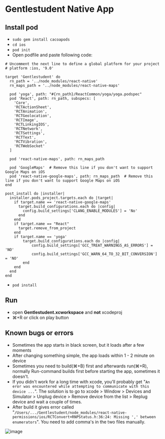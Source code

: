 # Gentlestudent Native App

## Install pod
- `sudo gem install cacoapods`
- `cd ios`
- `pod init`
- Open podfile and paste following code:
```
# Uncomment the next line to define a global platform for your project
# platform :ios, '9.0'

target 'Gentlestudent' do
  rn_path = '../node_modules/react-native'
  rn_maps_path = '../node_modules/react-native-maps'

  pod 'yoga', path: "#{rn_path}/ReactCommon/yoga/yoga.podspec"
  pod 'React', path: rn_path, subspecs: [
    'Core',
    'RCTActionSheet',
    'RCTAnimation',
    'RCTGeolocation',
    'RCTImage',
    'RCTLinkingIOS',
    'RCTNetwork',
    'RCTSettings',
    'RCTText',
    'RCTVibration',
    'RCTWebSocket'
  ]

  pod 'react-native-maps', path: rn_maps_path

  pod 'GoogleMaps'  # Remove this line if you don't want to support Google Maps on iOS
  pod 'react-native-google-maps', path: rn_maps_path  # Remove this line if you don't want to support Google Maps on iOS
end

post_install do |installer|
  installer.pods_project.targets.each do |target|
    if target.name == 'react-native-google-maps'
      target.build_configurations.each do |config|
        config.build_settings['CLANG_ENABLE_MODULES'] = 'No'
      end
    end
    if target.name == "React"
      target.remove_from_project
    end
    if target.name == 'yoga'
        target.build_configurations.each do |config|
            config.build_settings['GCC_TREAT_WARNINGS_AS_ERRORS'] = 'NO'
            config.build_settings['GCC_WARN_64_TO_32_BIT_CONVERSION'] = 'NO'
        end
    end
  end
end
```
- `pod install`

## Run
- open **Gentlestudent.xcworkspace** and **not** xcodeproj
- ⌘+R or click on play button

## Known bugs or errors
- Sometimes the app starts in black screen, but it loads after a few moments
- After changing something simple, the app loads within 1 - 2 minute on device
- Sometimes you need to build(⌘+B) first and afterwards run(⌘+R), normally Run-command builds first before starting the app, sometimes it doesn't.
- If you didn't work for a long time with xcode, you'll probably get "`An eror was encountered while attempting to communicate with this device ...`". The solution is to go to xcode > Window > Devices and Simulator > Unplug device > Remove device from the list > Replug device and wait a couple of times.
- After build it gives error called "`/Users/.../Gentlestudent/node_modules/react-native-permissions/ios/RCTConvert+RNPStatus.h:36:24: Missing ',' between enumerators`". You need to add comma's in the two files manually.

![image](http://i64.tinypic.com/2v0zxfo.png)
